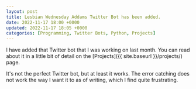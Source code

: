 ```yaml
---
layout: post
title: Lesbian Wednesday Addams Twitter Bot has been added.
date: 2022-11-17 18:00 +0000
updated: 2022-11-17 18:05 +0000
categories: [Programming, Twitter Bots, Python, Projects]
---
```


I have added that Twitter bot that I was working on last month. You can read about it in a little bit of detail on the [Projects]({{ site.baseurl }}/projects/) page.

It's not the perfect Twitter bot, but at least it works. The error catching does not work the way I want it to as of writing, which I find quite frustrating.